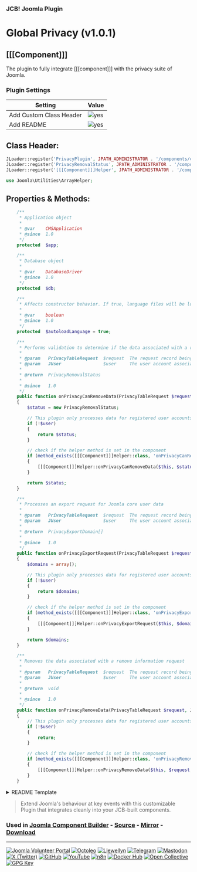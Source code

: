 ### JCB! Joomla Plugin
# Global Privacy (v1.0.1)
## [[[Component]]]

The plugin to fully integrate [[[component]]] with the privacy suite of Joomla.

### Plugin Settings
| Setting                 | Value         |
|-------------------------|---------------|
| Add Custom Class Header | ![yes](https://img.shields.io/badge/yes-success?style=flat-square) |
| Add README              | ![yes](https://img.shields.io/badge/yes-success?style=flat-square)  |

## Class Header:
```php
JLoader::register('PrivacyPlugin', JPATH_ADMINISTRATOR . '/components/com_privacy/helpers/plugin.php');
JLoader::register('PrivacyRemovalStatus', JPATH_ADMINISTRATOR . '/components/com_privacy/helpers/removal/status.php');
JLoader::register('[[[Component]]]Helper', JPATH_ADMINISTRATOR . '/components/com_[[[component]]]/helpers/[[[component]]].php'); 

use Joomla\Utilities\ArrayHelper;
```

## Properties & Methods:
```php
	/**
	 * Application object
	 *
	 * @var    CMSApplication
	 * @since  1.0
	 */
	protected  $app;

	/**
	 * Database object
	 *
	 * @var    DatabaseDriver
	 * @since  1.0
	 */
	protected  $db;

	/**
	 * Affects constructor behavior. If true, language files will be loaded automatically.
	 *
	 * @var    boolean
	 * @since  1.0
	 */
	protected  $autoloadLanguage = true;

	/**
	 * Performs validation to determine if the data associated with a remove information request can be processed
	 *
	 * @param   PrivacyTableRequest  $request  The request record being processed
	 * @param   JUser                $user     The user account associated with this request if available
	 *
	 * @return  PrivacyRemovalStatus
	 *
	 * @since   1.0
	 */
	public function onPrivacyCanRemoveData(PrivacyTableRequest $request, JUser $user = null)
	{
		$status = new PrivacyRemovalStatus;

		// This plugin only processes data for registered user accounts
		if (!$user)
		{
			return $status;
		}

		// check if the helper method is set in the component
		if (method_exists([[[Component]]]Helper::class, 'onPrivacyCanRemoveData'))
		{
			[[[Component]]]Helper::onPrivacyCanRemoveData($this, $status, $request, $user);
		}

		return $status;
	}

	/**
	 * Processes an export request for Joomla core user data
	 *
	 * @param   PrivacyTableRequest  $request  The request record being processed
	 * @param   JUser                $user     The user account associated with this request if available
	 *
	 * @return  PrivacyExportDomain[]
	 *
	 * @since   1.0
	 */
	public function onPrivacyExportRequest(PrivacyTableRequest $request, JUser $user = null)
	{
		$domains = array();

		// This plugin only processes data for registered user accounts
		if (!$user)
		{
			return $domains;
		}

		// check if the helper method is set in the component
		if (method_exists([[[Component]]]Helper::class, 'onPrivacyExportRequest'))
		{
			[[[Component]]]Helper::onPrivacyExportRequest($this, $domains, $request, $user);
		}

		return $domains;
	}

	/**
	 * Removes the data associated with a remove information request
	 *
	 * @param   PrivacyTableRequest  $request  The request record being processed
	 * @param   JUser                $user     The user account associated with this request if available
	 *
	 * @return  void
	 *
	 * @since   1.0
	 */
	public function onPrivacyRemoveData(PrivacyTableRequest $request, JUser $user = null)
	{
		// This plugin only processes data for registered user accounts
		if (!$user)
		{
			return;
		}

		// check if the helper method is set in the component
		if (method_exists([[[Component]]]Helper::class, 'onPrivacyRemoveData'))
		{
			[[[Component]]]Helper::onPrivacyRemoveData($this, $request, $user);
		}
	}
```

<details>
<summary>README Template</summary>

```markdown
# ###PLUGIN_NAME### (###VERSION###)

###DESCRIPTION###

# Build Details

+ *Company*: [###COMPANYNAME###](###AUTHORWEBSITE###)
+ *Author*: [###AUTHOR###](mailto:###AUTHOREMAIL###)
+ *Version*: ###VERSION###
+ *Copyright*: ###COPYRIGHT###
+ *License*: ###LICENSE###
```

</details>

> Extend Joomla's behaviour at key events with this customizable Plugin that integrates cleanly into your JCB-built components.

### Used in [Joomla Component Builder](https://www.joomlacomponentbuilder.com) - [Source](https://git.vdm.dev/joomla/Component-Builder) - [Mirror](https://github.com/vdm-io/Joomla-Component-Builder) - [Download](https://git.vdm.dev/joomla/pkg-component-builder/releases)

---
[![Joomla Volunteer Portal](https://img.shields.io/badge/-Joomla-gold?logo=joomla)](https://volunteers.joomla.org/joomlers/1396-llewellyn-van-der-merwe "Join Llewellyn on the Joomla Volunteer Portal: Shaping the Future Together!") [![Octoleo](https://img.shields.io/badge/-Octoleo-black?logo=linux)](https://git.vdm.dev/octoleo "--quiet") [![Llewellyn](https://img.shields.io/badge/-Llewellyn-ffffff?logo=gitea)](https://git.vdm.dev/Llewellyn "Collaborate and Innovate with Llewellyn on Git: Building a Better Code Future!") [![Telegram](https://img.shields.io/badge/-Telegram-blue?logo=telegram)](https://t.me/Joomla_component_builder "Join Llewellyn and the Community on Telegram: Building Joomla Components Together!") [![Mastodon](https://img.shields.io/badge/-Mastodon-9e9eec?logo=mastodon)](https://joomla.social/@llewellyn "Connect and Engage with Llewellyn on Joomla Social: Empowering Communities, One Post at a Time!") [![X (Twitter)](https://img.shields.io/badge/-X-black?logo=x)](https://x.com/llewellynvdm "Join the Conversation with Llewellyn on X: Where Ideas Take Flight!") [![GitHub](https://img.shields.io/badge/-GitHub-181717?logo=github)](https://github.com/Llewellynvdm "Build, Innovate, and Thrive with Llewellyn on GitHub: Turning Ideas into Impact!") [![YouTube](https://img.shields.io/badge/-YouTube-ff0000?logo=youtube)](https://www.youtube.com/@OctoYou "Explore, Learn, and Create with Llewellyn on YouTube: Your Gateway to Inspiration!") [![n8n](https://img.shields.io/badge/-n8n-black?logo=n8n)](https://n8n.io/creators/octoleo "Effortless Automation and Impactful Workflows with Llewellyn on n8n!") [![Docker Hub](https://img.shields.io/badge/-Docker-grey?logo=docker)](https://hub.docker.com/u/llewellyn "Llewellyn on Docker: Containerize Your Creativity!") [![Open Collective](https://img.shields.io/badge/-Donate-green?logo=opencollective)](https://opencollective.com/joomla-component-builder "Donate towards JCB: Help Llewellyn financially so he can continue developing this great tool!") [![GPG Key](https://img.shields.io/badge/-GPG-blue?logo=gnupg)](https://git.vdm.dev/Llewellyn/gpg "Unlock Trust and Security with Llewellyn's GPG Key: Your Gateway to Verified Connections!")